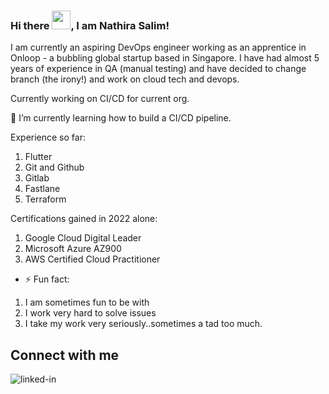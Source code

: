 ### Hi there <img src="https://raw.githubusercontent.com/MartinHeinz/MartinHeinz/master/wave.gif" width="30px">, I am Nathira Salim!

I am currently an aspiring DevOps engineer working as an apprentice in Onloop - a bubbling global startup based in Singapore.
I have had almost 5 years of experience in QA (manual testing) and have decided to change branch (the irony!) and work on cloud tech and devops.

Currently working on CI/CD for current org.

🌱 I’m currently learning how to build a CI/CD pipeline.

Experience so far:
1. Flutter
2. Git and  Github
3. Gitlab
4. Fastlane
5. Terraform

Certifications gained in 2022 alone:
1. Google Cloud Digital Leader
2. Microsoft Azure AZ900
3. AWS Certified Cloud Practitioner

- ⚡ Fun fact: 
1. I am sometimes fun to be with
2. I work very hard to solve issues
3. I take my work very seriously..sometimes a tad too much.


## Connect with me

[<img align="left" alt="linked-in" src="https://img.shields.io/badge/linkedin-%230077B5.svg?&style=for-the-badge&logo=linkedin&logoColor=white" />](https://www.linkedin.com/in/nathira-salim-1969a235/)






<!--
**hirathameem/hirathameem** is a ✨ _special_ ✨ repository because its `README.md` (this file) appears on your GitHub profile.

Here are some ideas to get you started:

- 🔭 I’m currently working on ...
- 🌱 I’m currently learning ...
- 👯 I’m looking to collaborate on ...
- 🤔 I’m looking for help with ...
- 💬 Ask me about ...
- 📫 How to reach me: ...
- 😄 Pronouns: ...
- ⚡ Fun fact: ...
-->
